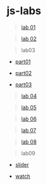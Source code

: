 # js-labs

> <a href="https://mahmoud-elbasiony.github.io/js-labs/day1/Lab/index.html">lab 01</a>

> <a href="https://mahmoud-elbasiony.github.io/js-labs/day2/Lab/index.html">lab 02</a>

> lab03
* <a href="https://mahmoud-elbasiony.github.io/js-labs/day3/Lab/part01.html">part01</a>

* <a href="https://mahmoud-elbasiony.github.io/js-labs/day3/Lab/part02.html">part02</a>

* <a href="https://mahmoud-elbasiony.github.io/js-labs/day3/Lab/part03.html">part03</a>

> <a href="https://mahmoud-elbasiony.github.io/js-labs/day4/Lab/lab_oop.html">lab 04</a>

> <a href="https://mahmoud-elbasiony.github.io/js-labs/day5/Lab/Lab05.html">lab 05</a>

> <a href="https://mahmoud-elbasiony.github.io/js-labs/day6/Lab/index.html">lab 06</a>

> <a href="https://mahmoud-elbasiony.github.io/js-labs/day7/lab/index.html">lab 07</a>

> <a href="https://mahmoud-elbasiony.github.io/js-labs/day8/index.html">lab 08</a>

> lab09

* <a href="https://mahmoud-elbasiony.github.io/js-labs/day9/Lab/task01.html">slider</a>

* <a href="https://mahmoud-elbasiony.github.io/js-labs/day9/Lab/task02/watch.html">watch</a>